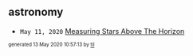 ## astronomy

* <code>May 11, 2020</code> [Measuring Stars Above The Horizon](2020-05-11T00-17-00-measuring-stars-above-the-horizon.md)

<sup><sub>generated 13 May 2020 10:57:13 by <a href='https://github.com/senorprogrammer/til'>til</a></sub></sup>
